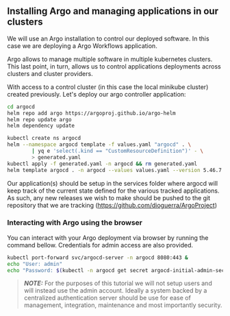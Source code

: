 ## Installing Argo and managing applications in our clusters

We will use an Argo installation to control our deployed software.
In this case we are deploying a Argo Workflows application.

Argo allows to manage multiple software in multiple kubernetes clusters.
This last point, in turn, allows us to control applications deployments
across clusters and cluster providers.

With access to a control cluster (in this case the local minikube cluster)
created previously. Let's deploy our argo controller application:

```bash
cd argocd
helm repo add argo https://argoproj.github.io/argo-helm
helm repo update argo
helm dependency update

kubectl create ns argocd
helm --namespace argocd template -f values.yaml "argocd" . \
        | yq e 'select(.kind == "CustomResourceDefinition")' - \
        > generated.yaml
kubectl apply -f generated.yaml -n argocd && rm generated.yaml
helm template argocd . -n argocd --values values.yaml --version 5.46.7 | kubectl apply -f -
```

Our application(s) should be setup in the services folder where argocd
will keep track of the current state defined for the various tracked applications.
As such, any new releases we wish to make should be pushed to the git
repository that we are tracking (https://github.com/dioguerra/ArgoProject)

### Interacting with Argo using the browser

You can interact with your Argo deployment via browser by running the command bellow.
Credentials for admin access are also provided.
```bash
kubectl port-forward svc/argocd-server -n argocd 8080:443 &
echo "User: admin"
echo "Password: $(kubectl -n argocd get secret argocd-initial-admin-secret -ojsonpath='{.data.password}' | base64 -d)"
```

> **_NOTE:_**  For the purposes of this tutorial we will not setup users
and will instead use the admin account. Ideally a system backed by a
centralized authentication server should be use for ease of management,
integration, maintenance and most importantly security.
